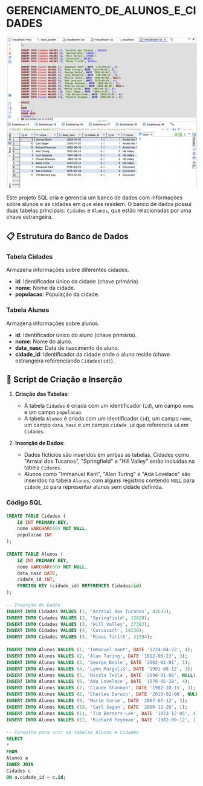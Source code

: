 # GERENCIAMENTO_DE_ALUNOS_E_CIDADES
![output.png](https://github.com/taynarossauro/MySQL3/blob/main/output.png)

Este projeto SQL cria e gerencia um banco de dados com informações sobre alunos e as cidades em que eles residem. O banco de dados possui duas tabelas principais: `Cidades` e `Alunos`, que estão relacionadas por uma chave estrangeira.

## 📋 Estrutura do Banco de Dados

### Tabela Cidades
Armazena informações sobre diferentes cidades.
- **id**: Identificador único da cidade (chave primária).
- **nome**: Nome da cidade.
- **populacao**: População da cidade.

### Tabela Alunos
Armazena informações sobre alunos.
- **id**: Identificador único do aluno (chave primária).
- **nome**: Nome do aluno.
- **data_nasc**: Data de nascimento do aluno.
- **cidade_id**: Identificador da cidade onde o aluno reside (chave estrangeira referenciando `Cidades(id)`).

## 📝 Script de Criação e Inserção

1. **Criação das Tabelas**: 
   - A tabela `Cidades` é criada com um identificador (`id`), um campo `nome` e um campo `populacao`.
   - A tabela `Alunos` é criada com um identificador (`id`), um campo `nome`, um campo `data_nasc` e um campo `cidade_id` que referencia `id` em `Cidades`.

2. **Inserção de Dados**:
   - Dados fictícios são inseridos em ambas as tabelas. Cidades como "Arraial dos Tucanos", "Springfield" e "Hill Valley" estão incluídas na tabela `Cidades`.
   - Alunos como "Immanuel Kant", "Alan Turing" e "Ada Lovelace" são inseridos na tabela `Alunos`, com alguns registros contendo `NULL` para `cidade_id` para representar alunos sem cidade definida.

### Código SQL

```sql
CREATE TABLE Cidades (
    id INT PRIMARY KEY,
    nome VARCHAR(60) NOT NULL,
    populacao INT
);

CREATE TABLE Alunos (
    id INT PRIMARY KEY,
    nome VARCHAR(60) NOT NULL,
    data_nasc DATE,
    cidade_id INT,
    FOREIGN KEY (cidade_id) REFERENCES Cidades(id)
);

-- Inserção de Dados
INSERT INTO Cidades VALUES (1, 'Arraial dos Tucanos', 42632);
INSERT INTO Cidades VALUES (2, 'Springfield', 13820);
INSERT INTO Cidades VALUES (3, 'Hill Valley', 27383);
INSERT INTO Cidades VALUES (4, 'Coruscant', 19138);
INSERT INTO Cidades VALUES (5, 'Minas Tirith', 31394);

INSERT INTO Alunos VALUES (1, 'Immanuel Kant', DATE '1724-04-22', 4);
INSERT INTO Alunos VALUES (2, 'Alan Turing', DATE '1912-06-23', 3);
INSERT INTO Alunos VALUES (3, 'George Boole', DATE '2002-01-01', 1);
INSERT INTO Alunos VALUES (4, 'Lynn Margulis', DATE '1991-08-12', 3);
INSERT INTO Alunos VALUES (5, 'Nicola Tesla', DATE '2090-01-08', NULL);
INSERT INTO Alunos VALUES (6, 'Ada Lovelace', DATE '1978-05-28', 4);
INSERT INTO Alunos VALUES (7, 'Claude Shannon', DATE '1982-10-15', 3);
INSERT INTO Alunos VALUES (8, 'Charles Darwin', DATE '2010-02-06', NULL);
INSERT INTO Alunos VALUES (9, 'Marie Curie', DATE '2007-07-12', 3);
INSERT INTO Alunos VALUES (10, 'Carl Sagan', DATE '2000-11-20', 1);
INSERT INTO Alunos VALUES (11, 'Tim Berners-Lee', DATE '1973-12-05', 4);
INSERT INTO Alunos VALUES (12, 'Richard Feynman', DATE '1982-09-12', 1);

-- Consulta para unir as tabelas Alunos e Cidades
SELECT
*
FROM
Alunos a 
INNER JOIN
Cidades c 
ON a.cidade_id = c.id;
